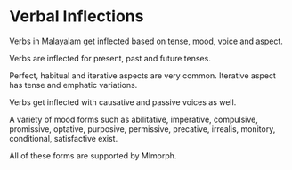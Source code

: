# Verbal Inflections

Verbs in Malayalam get inflected based on [tense](./tense.md), [mood](./mood.md), [voice](./voice.md) and [aspect](./aspect.md).

Verbs are inflected for present, past and future tenses.

Perfect, habitual and iterative aspects are very common. Iterative aspect has tense and emphatic variations.

Verbs get inflected with causative and passive voices as well.

A variety of mood forms such as abilitative, imperative, compulsive, promissive, optative, purposive, permissive, precative, irrealis, monitory, conditional, satisfactive exist.

All of these forms are supported by Mlmorph.
